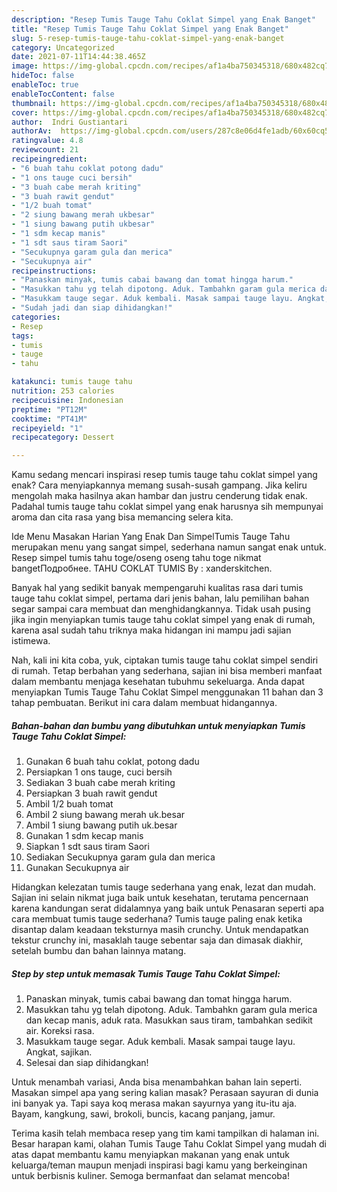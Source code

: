 ```yaml
---
description: "Resep Tumis Tauge Tahu Coklat Simpel yang Enak Banget"
title: "Resep Tumis Tauge Tahu Coklat Simpel yang Enak Banget"
slug: 5-resep-tumis-tauge-tahu-coklat-simpel-yang-enak-banget
category: Uncategorized
date: 2021-07-11T14:44:38.465Z
image: https://img-global.cpcdn.com/recipes/af1a4ba750345318/680x482cq70/tumis-tauge-tahu-coklat-simpel-foto-resep-utama.jpg
hideToc: false
enableToc: true
enableTocContent: false
thumbnail: https://img-global.cpcdn.com/recipes/af1a4ba750345318/680x482cq70/tumis-tauge-tahu-coklat-simpel-foto-resep-utama.jpg
cover: https://img-global.cpcdn.com/recipes/af1a4ba750345318/680x482cq70/tumis-tauge-tahu-coklat-simpel-foto-resep-utama.jpg
author:  Indri Gustiantari
authorAv:  https://img-global.cpcdn.com/users/287c8e06d4fe1adb/60x60cq50/avatar.jpg
ratingvalue: 4.8
reviewcount: 21
recipeingredient:
- "6 buah tahu coklat potong dadu"
- "1 ons tauge cuci bersih"
- "3 buah cabe merah kriting"
- "3 buah rawit gendut"
- "1/2 buah tomat"
- "2 siung bawang merah ukbesar"
- "1 siung bawang putih ukbesar"
- "1 sdm kecap manis"
- "1 sdt saus tiram Saori"
- "Secukupnya garam gula dan merica"
- "Secukupnya air"
recipeinstructions:
- "Panaskan minyak, tumis cabai bawang dan tomat hingga harum."
- "Masukkan tahu yg telah dipotong. Aduk. Tambahkn garam gula merica dan kecap manis, aduk rata. Masukkan saus tiram, tambahkan sedikit air. Koreksi rasa."
- "Masukkam tauge segar. Aduk kembali. Masak sampai tauge layu. Angkat, sajikan."
- "Sudah jadi dan siap dihidangkan!"
categories:
- Resep
tags:
- tumis
- tauge
- tahu

katakunci: tumis tauge tahu 
nutrition: 253 calories
recipecuisine: Indonesian
preptime: "PT12M"
cooktime: "PT41M"
recipeyield: "1"
recipecategory: Dessert

---
```



Kamu sedang mencari inspirasi resep tumis tauge tahu coklat simpel yang enak? Cara menyiapkannya memang susah-susah gampang. Jika keliru mengolah maka hasilnya akan hambar dan justru cenderung tidak enak. Padahal tumis tauge tahu coklat simpel yang enak harusnya sih mempunyai aroma dan cita rasa yang bisa memancing selera kita.


Ide Menu Masakan Harian Yang Enak Dan SimpelTumis Tauge Tahu merupakan menu yang sangat simpel, sederhana namun sangat enak untuk. Resep simpel tumis tahu toge/oseng oseng tahu toge nikmat bangetПодробнее. TAHU COKLAT TUMIS By : xanderskitchen.

Banyak hal yang sedikit banyak mempengaruhi kualitas rasa dari tumis tauge tahu coklat simpel, pertama dari jenis bahan, lalu pemilihan bahan segar sampai cara membuat dan menghidangkannya. Tidak usah pusing jika ingin menyiapkan tumis tauge tahu coklat simpel yang enak di rumah, karena asal sudah tahu triknya maka hidangan ini mampu jadi sajian istimewa.


Nah, kali ini kita coba, yuk, ciptakan tumis tauge tahu coklat simpel sendiri di rumah. Tetap berbahan yang sederhana, sajian ini bisa memberi manfaat dalam membantu menjaga kesehatan tubuhmu sekeluarga. Anda dapat menyiapkan Tumis Tauge Tahu Coklat Simpel menggunakan 11 bahan dan 3 tahap pembuatan. Berikut ini cara dalam membuat hidangannya.

<!--inarticleads1-->

##### Bahan-bahan dan bumbu yang dibutuhkan untuk menyiapkan Tumis Tauge Tahu Coklat Simpel:

1. Gunakan 6 buah tahu coklat, potong dadu
1. Persiapkan 1 ons tauge, cuci bersih
1. Sediakan 3 buah cabe merah kriting
1. Persiapkan 3 buah rawit gendut
1. Ambil 1/2 buah tomat
1. Ambil 2 siung bawang merah uk.besar
1. Ambil 1 siung bawang putih uk.besar
1. Gunakan 1 sdm kecap manis
1. Siapkan 1 sdt saus tiram Saori
1. Sediakan Secukupnya garam gula dan merica
1. Gunakan Secukupnya air


Hidangkan kelezatan tumis tauge sederhana yang enak, lezat dan mudah. Sajian ini selain nikmat juga baik untuk kesehatan, terutama pencernaan karena kandungan serat didalamnya yang baik untuk Penasaran seperti apa cara membuat tumis tauge sederhana? Tumis tauge paling enak ketika disantap dalam keadaan teksturnya masih crunchy. Untuk mendapatkan tekstur crunchy ini, masaklah tauge sebentar saja dan dimasak diakhir, setelah bumbu dan bahan lainnya matang. 

<!--inarticleads2-->

##### Step by step untuk memasak Tumis Tauge Tahu Coklat Simpel:

1. Panaskan minyak, tumis cabai bawang dan tomat hingga harum.
1. Masukkan tahu yg telah dipotong. Aduk. Tambahkn garam gula merica dan kecap manis, aduk rata. Masukkan saus tiram, tambahkan sedikit air. Koreksi rasa.
1. Masukkam tauge segar. Aduk kembali. Masak sampai tauge layu. Angkat, sajikan.
1. Selesai dan siap dihidangkan!

Untuk menambah variasi, Anda bisa menambahkan bahan lain seperti. Masakan simpel apa yang sering kalian masak? Perasaan sayuran di dunia ini banyak ya. Tapi saya koq merasa makan sayurnya yang itu-itu aja. Bayam, kangkung, sawi, brokoli, buncis, kacang panjang, jamur. 

Terima kasih telah membaca resep yang tim kami tampilkan di halaman ini. Besar harapan kami, olahan Tumis Tauge Tahu Coklat Simpel yang mudah di atas dapat membantu kamu menyiapkan makanan yang enak untuk keluarga/teman maupun menjadi inspirasi bagi kamu yang berkeinginan untuk berbisnis kuliner. Semoga bermanfaat dan selamat mencoba!
